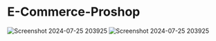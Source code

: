 # E-Commerce-Proshop


![Screenshot 2024-07-25 203925](https://github.com/user-attachments/assets/20ba00df-07c1-4235-8db9-cf8a2dd7db35)
![Screenshot 2024-07-25 203925](https://github.com/user-attachments/assets/b9c1df82-da00-44c8-af21-6e1b0f0de12c)

